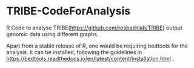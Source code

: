# TRIBE-CodeForAnalysis

R Code to analyse TRIBE(https://github.com/rosbashlab/TRIBE) output genomic data using different graphs.

Apart from a stable release of R, one would be requiring bedtools for the analysis. It can be installed, following the guidelines in https://bedtools.readthedocs.io/en/latest/content/installation.html .
